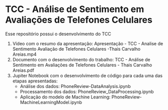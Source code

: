 # TCC - Análise de Sentimento em Avaliações de Telefones Celulares

Esse repositório possui o desenvolvimento do TCC

1) Vídeo com o resumo da apresentação: Apresentação - TCC - Analise de Sentimento Avaliação de Telefones Celulares -Thais Carvalho Areias.mp4
2) Documento com o desenvolvimento do trabalho: TCC - Análise de Sentimento em Avaliações de Telefones Celulares - Thais Carvalho Areias.pdf
3) Jupiter Notebook com o desenvolvimento de código para cada uma das etapas apresentadas:
   - Análise dos dados: PhoneReview-DataAnalysis.ipynb 
   - Processamento dos dados: PhoneReview_DataProcessing.ipynb
   - Aplicação do modelo de Machine Learning: PhoneReview-MachineLearningModel.ipynb
